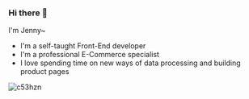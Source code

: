 ### Hi there 👋

I'm Jenny~

- I'm a self-taught Front-End developer
- I'm a professional E-Commerce specialist
- I love spending time on new ways of data processing and building product pages

![c53hzn](https://github-readme-stats.vercel.app/api?username=c53hzn)
<!--
**c53hzn/c53hzn** is a ✨ _special_ ✨ repository because its `README.md` (this file) appears on your GitHub profile.

Here are some ideas to get you started:

- 🔭 I’m currently working on ...
- 🌱 I’m currently learning ...
- 👯 I’m looking to collaborate on ...
- 🤔 I’m looking for help with ...
- 💬 Ask me about ...
- 📫 How to reach me: ...
- 😄 Pronouns: ...
- ⚡ Fun fact: ...
-->
